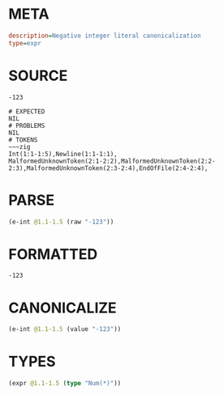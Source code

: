 # META
~~~ini
description=Negative integer literal canonicalization
type=expr
~~~
# SOURCE
~~~roc
-123
~~~
~~~
# EXPECTED
NIL
# PROBLEMS
NIL
# TOKENS
~~~zig
Int(1:1-1:5),Newline(1:1-1:1),
MalformedUnknownToken(2:1-2:2),MalformedUnknownToken(2:2-2:3),MalformedUnknownToken(2:3-2:4),EndOfFile(2:4-2:4),
~~~
# PARSE
~~~clojure
(e-int @1.1-1.5 (raw "-123"))
~~~
# FORMATTED
~~~roc
-123
~~~
# CANONICALIZE
~~~clojure
(e-int @1.1-1.5 (value "-123"))
~~~
# TYPES
~~~clojure
(expr @1.1-1.5 (type "Num(*)"))
~~~
